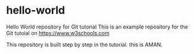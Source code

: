 # hello-world
Hello World repository for Git tutorial
This is an example repository for the Git tutoial on https://www.w3schools.com

This repository is built step by step in the tutorial.
this is AMAN.
